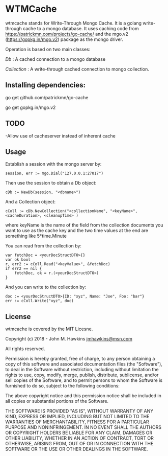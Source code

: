 WTMCache 
========

wtmcache stands for Write-Through Mongo Cache.  It is a golang write-through cache to a mongo database.  It uses caching code from https://patrickmn.com/projects/go-cache/ and the mgo.v2 (https://gopkg.in/mgo.v2) package as the mongo driver.

Operation is based on two main classes:

*Db* : A cached connection to a mongo database

*Collection* : A write-through cached connection to mongo collection.  

## Installing dependencies:
go get github.com/patrickmn/go-cache

go get gopkg.in/mgo.v2

## TODO

-Allow use of cacheserver instead of inherent cache


## Usage

Establish a session with the mongo server by:

    session, err := mgo.Dial("127.0.0.1:27017")

Then use the session to obtain a Db object:

    cDb := NewDb(session, "<dbname>")

And a Collection object:

    cColl := cDb.NewCollection("<collectionName", "<keyName>", <cacheDuration>, <cleanupTime> )
    
where 
    keyName is the name of the field from the collection documents you want to use as the cache key
    and the two time values at the end are something like 5*time.Minute


You can read from the collection by:

    var fetchDoc = <yourDocStructDTO>{}
	var ok bool
	r, err2 := cColl.Read("<keyValue>", &fetchDoc)
	if err2 == nil {
    	fetchDoc, ok = r.(<yourDocStructDTO>)
    }

And you can write to the collection by:

    doc := <yourDocStructDTO>{ID: "xyz", Name: "Joe", Foo: "bar"}
	err := cColl.Write("xyz", doc)

    

## License

wtmcache is covered by the MIT Licesne.  

Copyright (c) 2018 - John M. Hawkins <jmhawkins@msn.com>

All rights reserved.

Permission is hereby granted, free of charge, to any person obtaining a copy of this software and 
associated documentation files (the "Software"), to deal in the Software without restriction, 
including without limitation the rights to use, copy, modify, merge, publish, distribute, sublicense, 
and/or sell copies of the Software, and to permit persons to whom the Software is furnished to do so, 
subject to the following conditions:

The above copyright notice and this permission notice shall be included in all copies or substantial 
portions of the Software.

THE SOFTWARE IS PROVIDED "AS IS", WITHOUT WARRANTY OF ANY KIND, EXPRESS OR IMPLIED, INCLUDING BUT
NOT LIMITED TO THE WARRANTIES OF MERCHANTABILITY, FITNESS FOR A PARTICULAR PURPOSE AND NONINFRINGEMENT.
IN NO EVENT SHALL THE AUTHORS OR COPYRIGHT HOLDERS BE LIABLE FOR ANY CLAIM, DAMAGES OR OTHER LIABILITY,
WHETHER IN AN ACTION OF CONTRACT, TORT OR OTHERWISE, ARISING FROM, OUT OF OR IN CONNECTION WITH THE
SOFTWARE OR THE USE OR OTHER DEALINGS IN THE SOFTWARE.

    